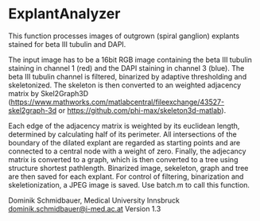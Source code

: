 # ExplantAnalyzer
This function processes images of outgrown (spiral ganglion) explants stained for beta III tubulin and DAPI. 

The input image has to be a 16bit RGB image containing the beta III tubulin staining in channel 1 (red) and the DAPI staining in channel 3 (blue). 
The beta III tubulin channel is filtered, binarized by adaptive thresholding and skeletonized. 
The skeleton is then converted to an weighted adjacency matrix by Skel2Graph3D (https://www.mathworks.com/matlabcentral/fileexchange/43527-skel2graph-3d
or https://github.com/phi-max/skeleton3d-matlab).

Each edge of the adjacency matrix is weighted by its euclidean length, determined by calculating half of its perimeter. 
All intersections of the boundary of the dilated explant are regarded as starting points and are connected to a central node with a weight of zero. 
Finally, the adjecancy matrix is converted to a graph, which is then converted to a tree using structure shortest pathlength. 
Binarized image, sekeleton, graph and tree are then saved for each explant. 
For control of filtering, binarization and skeletionization, a JPEG image is saved. Use batch.m to call this function.

Dominik Schmidbauer, Medical University Innsbruck
dominik.schmidbauer@i-med.ac.at
Version 1.3
